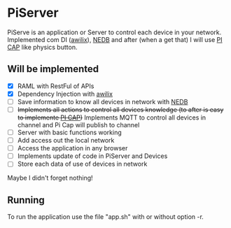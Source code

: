 # PiServer
PiServe is an application or Server to control each device in your network.<br>
Implemented com DI ([awilix](https://github.com/jeffijoe/awilix)), [NEDB](https://github.com/louischatriot/nedb) and after (when a get that) I will use [PI CAP](https://www.bareconductive.com/shop/pi-cap/) like physics button.

## Will be implemented
- [x] RAML with RestFul of APIs
- [x] Dependency Injection with [awilix](https://github.com/jeffijoe/awilix)
- [ ] Save information to know all devices in network with [NEDB](https://github.com/louischatriot/nedb)
- [ ] ~~Implements all actions to control all devices knowledge (to after is easy to implemente [PI CAP](https://www.bareconductive.com/shop/pi-cap/))~~ Implements MQTT to control all devices in channel and Pi Cap will publish to channel
- [ ] Server with basic functions working
- [ ] Add access out the local network
- [ ] Access the application in any browser
- [ ] Implements update of code in PiServer and Devices
- [ ] Store each data of use of devices in network 

Maybe I didn't forget nothing!

## Running
To run the application use the file "app.sh" with or without option -r.
